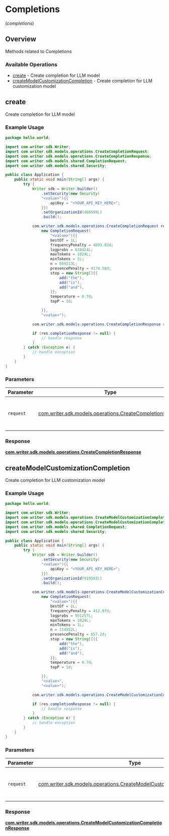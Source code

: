 # Completions
(*completions*)

## Overview

Methods related to Completions

### Available Operations

* [create](#create) - Create completion for LLM model
* [createModelCustomizationCompletion](#createmodelcustomizationcompletion) - Create completion for LLM customization model

## create

Create completion for LLM model

### Example Usage

```java
package hello.world;

import com.writer.sdk.Writer;
import com.writer.sdk.models.operations.CreateCompletionRequest;
import com.writer.sdk.models.operations.CreateCompletionResponse;
import com.writer.sdk.models.shared.CompletionRequest;
import com.writer.sdk.models.shared.Security;

public class Application {
    public static void main(String[] args) {
        try {
            Writer sdk = Writer.builder()
                .setSecurity(new Security(
                "<value>"){{
                    apiKey = "<YOUR_API_KEY_HERE>";
                }})
                .setOrganizationId(486589L)
                .build();

            com.writer.sdk.models.operations.CreateCompletionRequest req = new CreateCompletionRequest(
                new CompletionRequest(
                    "<value>"){{
                    bestOf = 1L;
                    frequencyPenalty = 4893.82d;
                    logprobs = 638424L;
                    maxTokens = 1024L;
                    minTokens = 1L;
                    n = 859213L;
                    presencePenalty = 4174.58d;
                    stop = new String[]{{
                        add("the"),
                        add("is"),
                        add("and"),
                    }};
                    temperature = 0.7d;
                    topP = 1d;

                }},
                "<value>");

            com.writer.sdk.models.operations.CreateCompletionResponse res = sdk.completions.create(req);

            if (res.completionResponse != null) {
                // handle response
            }
        } catch (Exception e) {
            // handle exception
        }
    }
}
```

### Parameters

| Parameter                                                                                                      | Type                                                                                                           | Required                                                                                                       | Description                                                                                                    |
| -------------------------------------------------------------------------------------------------------------- | -------------------------------------------------------------------------------------------------------------- | -------------------------------------------------------------------------------------------------------------- | -------------------------------------------------------------------------------------------------------------- |
| `request`                                                                                                      | [com.writer.sdk.models.operations.CreateCompletionRequest](../../models/operations/CreateCompletionRequest.md) | :heavy_check_mark:                                                                                             | The request object to use for the request.                                                                     |


### Response

**[com.writer.sdk.models.operations.CreateCompletionResponse](../../models/operations/CreateCompletionResponse.md)**


## createModelCustomizationCompletion

Create completion for LLM customization model

### Example Usage

```java
package hello.world;

import com.writer.sdk.Writer;
import com.writer.sdk.models.operations.CreateModelCustomizationCompletionRequest;
import com.writer.sdk.models.operations.CreateModelCustomizationCompletionResponse;
import com.writer.sdk.models.shared.CompletionRequest;
import com.writer.sdk.models.shared.Security;

public class Application {
    public static void main(String[] args) {
        try {
            Writer sdk = Writer.builder()
                .setSecurity(new Security(
                "<value>"){{
                    apiKey = "<YOUR_API_KEY_HERE>";
                }})
                .setOrganizationId(919503L)
                .build();

            com.writer.sdk.models.operations.CreateModelCustomizationCompletionRequest req = new CreateModelCustomizationCompletionRequest(
                new CompletionRequest(
                    "<value>"){{
                    bestOf = 1L;
                    frequencyPenalty = 412.97d;
                    logprobs = 951257L;
                    maxTokens = 1024L;
                    minTokens = 1L;
                    n = 314952L;
                    presencePenalty = 657.2d;
                    stop = new String[]{{
                        add("the"),
                        add("is"),
                        add("and"),
                    }};
                    temperature = 0.7d;
                    topP = 1d;

                }},
                "<value>",
                "<value>");

            com.writer.sdk.models.operations.CreateModelCustomizationCompletionResponse res = sdk.completions.createModelCustomizationCompletion(req);

            if (res.completionResponse != null) {
                // handle response
            }
        } catch (Exception e) {
            // handle exception
        }
    }
}
```

### Parameters

| Parameter                                                                                                                                          | Type                                                                                                                                               | Required                                                                                                                                           | Description                                                                                                                                        |
| -------------------------------------------------------------------------------------------------------------------------------------------------- | -------------------------------------------------------------------------------------------------------------------------------------------------- | -------------------------------------------------------------------------------------------------------------------------------------------------- | -------------------------------------------------------------------------------------------------------------------------------------------------- |
| `request`                                                                                                                                          | [com.writer.sdk.models.operations.CreateModelCustomizationCompletionRequest](../../models/operations/CreateModelCustomizationCompletionRequest.md) | :heavy_check_mark:                                                                                                                                 | The request object to use for the request.                                                                                                         |


### Response

**[com.writer.sdk.models.operations.CreateModelCustomizationCompletionResponse](../../models/operations/CreateModelCustomizationCompletionResponse.md)**

